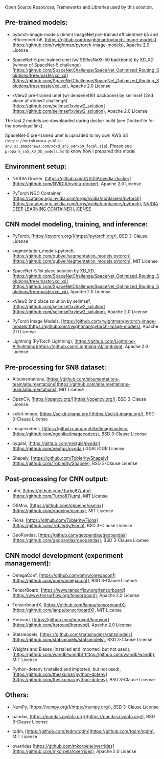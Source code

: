 Open Source Resources, Frameworks and Libraries used by this solution.

## Pre-trained models:

-   pytorch-image-models (timm) ImageNet pre-trained efficientnet-b5 and efficientnet-b6,
    [https://github.com/rwightman/pytorch-image-models](https://github.com/rwightman/pytorch-image-models),
    Apache 2.0 License

-   SpaceNet-5 pre-trained unet (w/ SEResNeXt-50 backbone) by XD_XD (winner of SpaceNet-5 challenge)
    [https://github.com/SpaceNetChallenge/SpaceNet_Optimized_Routing_Solutions/tree/master/xd_xd](https://github.com/SpaceNetChallenge/SpaceNet_Optimized_Routing_Solutions/tree/master/xd_xd),
    Apache 2.0 License

-   xView2 pre-trained unet (w/ densenet161 backbone) by selimsef (2nd place of xView2 challenge)
    [https://github.com/selimsef/xview2_solution](https://github.com/selimsef/xview2_solution),
    Apache 2.0 License

The last 2 models are downloaded during docker build (see Dockerfile for the download link).

SpaceNet-5 pre-trained unet is uploaded to my own AWS S3 (`https://motokimura-public-sn8.s3.amazonaws.com/xdxd_sn5_serx50_focal.zip`).
Please see `prepare_sn5_XD_XD_models.md` to know how I prepared this model.

## Environment setup:

-   NVIDIA Docker,
    [https://github.com/NVIDIA/nvidia-docker](https://github.com/NVIDIA/nvidia-docker),
    Apache 2.0 License

-   PyTorch NGC Container,
    [https://catalog.ngc.nvidia.com/orgs/nvidia/containers/pytorch](https://catalog.ngc.nvidia.com/orgs/nvidia/containers/pytorch), 
    [NVIDIA DEEP LEARNING CONTAINER LICENSE](https://developer.download.nvidia.com/licenses/NVIDIA_Deep_Learning_Container_License.pdf?8-4yoqobo3sABIk5HIXNCgHbxf9BoyjA67FpiMeufj88VoUNCKPK29cHYJYxyB1bMD5IL0KosS5LsOZ1NJHnRXe_KAUUScf0d7BZIyE8PfDUV__-vMLKGWpSkd536BFWbrK6EYsrXhLrrfAOZfvmGhI4&t=eyJscyI6ImdzZW8iLCJsc2QiOiJodHRwczpcL1wvd3d3Lmdvb2dsZS5jb21cLyJ9)

## CNN model modeling, training, and inference:

-   PyTorch,
    [https://pytorch.org/](https://pytorch.org/),
    BSD 3-Clause License

-   segmentation_models.pytorch,
    [https://github.com/qubvel/segmentation_models.pytorch](https://github.com/qubvel/segmentation_models.pytorch),
    MIT License

-   SpaceNet-5 1st place solution by XD_XD,
    [https://github.com/SpaceNetChallenge/SpaceNet_Optimized_Routing_Solutions/tree/master/xd_xd](https://github.com/SpaceNetChallenge/SpaceNet_Optimized_Routing_Solutions/tree/master/xd_xd),
    Apache 2.0 License

-   xView2 2nd place solution by selimsef,
    [https://github.com/selimsef/xview2_solution](https://github.com/selimsef/xview2_solution),
    Apache 2.0 License

-   PyTorch Image Models,
    [https://github.com/rwightman/pytorch-image-models](https://github.com/rwightman/pytorch-image-models),
    Apache 2.0 License

-   Lightning (PyTorch Lightning),
    [https://github.com/Lightning-AI/lightning](https://github.com/Lightning-AI/lightning),
    Apache 2.0 License

## Pre-processing for SN8 dataset:

-   Albumentations,
    [https://github.com/albumentations-team/albumentations](https://github.com/albumentations-team/albumentations),
    MIT License

-   OpenCV,
    [https://opencv.org/](https://opencv.org/),
    BSD 3-Clause License

-   scikit-image,
    [https://scikit-image.org/](https://scikit-image.org/),
    BSD 3-Clause License

-   imagecodecs,
    [https://github.com/cgohlke/imagecodecs](https://github.com/cgohlke/imagecodecs),
    BSD 3-Clause License

-   pygdal,
    [https://github.com/nextgis/pygdal](https://github.com/nextgis/pygdal)
    GDAL/OGR License

-   Shapely,
    [https://github.com/Toblerity/Shapely](https://github.com/Toblerity/Shapely),
    BSD 3-Clause License

## Post-processing for CNN output:

-   utm,
    [https://github.com/Turbo87/utm](https://github.com/Turbo87/utm),
    MIT License

-   OSMnx,
    [https://github.com/gboeing/osmnx](https://github.com/gboeing/osmnx),
    MIT License

-   Fiona,
    [https://github.com/Toblerity/Fiona](https://github.com/Toblerity/Fiona),
    BSD 3-Clause License

-   GeoPandas,
    [https://github.com/geopandas/geopandas](https://github.com/geopandas/geopandas),
    BSD 3-Clause License

## CNN model development (experiment management):

-   OmegaConf,
    [https://github.com/omry/omegaconf](https://github.com/omry/omegaconf),
    BSD 3-Clause License

-   TensorBoard,
    [https://www.tensorflow.org/tensorboard](https://www.tensorflow.org/tensorboard),
    Apache 2.0 License

-   TensorboardX,
    [https://github.com/lanpa/tensorboardX](https://github.com/lanpa/tensorboardX),
    MIT License

-   Horovod,
    [https://github.com/horovod/horovod](https://github.com/horovod/horovod),
    Apache 2.0 License

-   Statsmodels,
    [https://github.com/statsmodels/statsmodels](https://github.com/statsmodels/statsmodels),
    BSD 3-Clause License

-   Weights and Biases (installed and imported, but not used),
    [https://github.com/wandb/wandb](https://github.com/wandb/wandb),
    MIT License

-   Python-dotenv (installed and imported, but not used),
    [https://github.com/theskumar/python-dotenv](https://github.com/theskumar/python-dotenv),
    BSD 3-Clause License

## Others:

-   NumPy,
    [https://numpy.org/](https://numpy.org/),
    BSD 3-Clause License

-   pandas,
    [https://pandas.pydata.org/](https://pandas.pydata.org/),
    BSD 3-Clause License

-   tqdm,
    [https://github.com/tqdm/tqdm](https://github.com/tqdm/tqdm),
    MIT License

-   overrides
    [https://github.com/mkorpela/overrides](https://github.com/mkorpela/overrides),
    Apache 2.0 License
